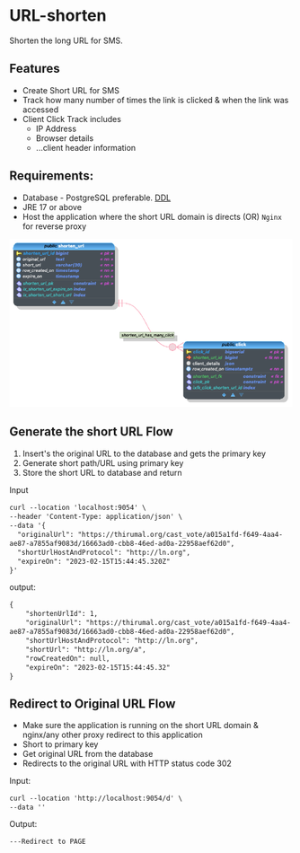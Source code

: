 # URL-shorten

Shorten the long URL for SMS.

## Features

* Create Short URL for SMS
* Track how many number of times the link is clicked & when the link was accessed
* Client Click Track includes
  * IP Address
  * Browser details
  * ...client header information

## Requirements:

* Database - PostgreSQL preferable. [DDL](./docs/url_shorten.sql)
* JRE 17 or above
* Host the application where the short URL domain is directs (OR) `Nginx` for reverse proxy

![Data Model](./docs/url_shorten.png)

## Generate the short URL Flow

1. Insert's the original URL to the database and gets the primary key
2. Generate short path/URL using primary key 
3. Store the short URL to database and return

Input

``` curl
curl --location 'localhost:9054' \
--header 'Content-Type: application/json' \
--data '{
  "originalUrl": "https://thirumal.org/cast_vote/a015a1fd-f649-4aa4-ae87-a7855af9083d/16663ad0-cbb8-46ed-ad0a-22958aef62d0",
  "shortUrlHostAndProtocol": "http://ln.org",
  "expireOn": "2023-02-15T15:44:45.320Z"
}'
```


output:

```
{
    "shortenUrlId": 1,
    "originalUrl": "https://thirumal.org/cast_vote/a015a1fd-f649-4aa4-ae87-a7855af9083d/16663ad0-cbb8-46ed-ad0a-22958aef62d0",
    "shortUrlHostAndProtocol": "http://ln.org",
    "shortUrl": "http://ln.org/a",
    "rowCreatedOn": null,
    "expireOn": "2023-02-15T15:44:45.32"
}
```

## Redirect to Original URL Flow

* Make sure the application is running on the short URL domain & nginx/any other proxy redirect to this application
* Short to primary key 
* Get original URL from the database
* Redirects to the original URL with HTTP status code 302

Input:

```curl
curl --location 'http://localhost:9054/d' \
--data ''
```

Output:

```
---Redirect to PAGE
```

